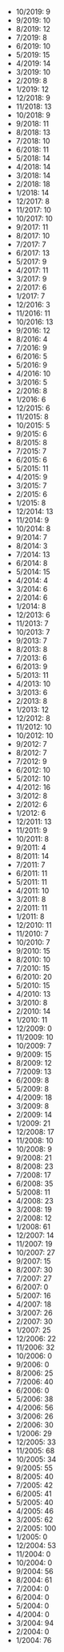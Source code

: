 *  10/2019: 9
*  9/2019: 10
*  8/2019: 12
*  7/2019: 8
*  6/2019: 10
*  5/2019: 15
*  4/2019: 14
*  3/2019: 10
*  2/2019: 8
*  1/2019: 12
*  12/2018: 9
*  11/2018: 13
*  10/2018: 9
*  9/2018: 11
*  8/2018: 13
*  7/2018: 10
*  6/2018: 11
*  5/2018: 14
*  4/2018: 14
*  3/2018: 14
*  2/2018: 18
*  1/2018: 14
*  12/2017: 8
*  11/2017: 10
*  10/2017: 10
*  9/2017: 11
*  8/2017: 10
*  7/2017: 7
*  6/2017: 13
*  5/2017: 9
*  4/2017: 11
*  3/2017: 9
*  2/2017: 6
*  1/2017: 7
*  12/2016: 3
*  11/2016: 11
*  10/2016: 13
*  9/2016: 12
*  8/2016: 4
*  7/2016: 9
*  6/2016: 5
*  5/2016: 9
*  4/2016: 10
*  3/2016: 5
*  2/2016: 8
*  1/2016: 6
*  12/2015: 6
*  11/2015: 8
*  10/2015: 5
*  9/2015: 6
*  8/2015: 8
*  7/2015: 7
*  6/2015: 6
*  5/2015: 11
*  4/2015: 9
*  3/2015: 7
*  2/2015: 6
*  1/2015: 8
*  12/2014: 13
*  11/2014: 9
*  10/2014: 8
*  9/2014: 7
*  8/2014: 3
*  7/2014: 13
*  6/2014: 8
*  5/2014: 15
*  4/2014: 4
*  3/2014: 6
*  2/2014: 6
*  1/2014: 8
*  12/2013: 6
*  11/2013: 7
*  10/2013: 7
*  9/2013: 7
*  8/2013: 8
*  7/2013: 6
*  6/2013: 9
*  5/2013: 11
*  4/2013: 10
*  3/2013: 6
*  2/2013: 8
*  1/2013: 12
*  12/2012: 8
*  11/2012: 10
*  10/2012: 10
*  9/2012: 7
*  8/2012: 7
*  7/2012: 9
*  6/2012: 10
*  5/2012: 10
*  4/2012: 16
*  3/2012: 8
*  2/2012: 6
*  1/2012: 6
*  12/2011: 13
*  11/2011: 9
*  10/2011: 8
*  9/2011: 4
*  8/2011: 14
*  7/2011: 7
*  6/2011: 11
*  5/2011: 11
*  4/2011: 10
*  3/2011: 8
*  2/2011: 11
*  1/2011: 8
*  12/2010: 11
*  11/2010: 7
*  10/2010: 7
*  9/2010: 15
*  8/2010: 10
*  7/2010: 15
*  6/2010: 20
*  5/2010: 15
*  4/2010: 13
*  3/2010: 8
*  2/2010: 14
*  1/2010: 11
*  12/2009: 0
*  11/2009: 10
*  10/2009: 7
*  9/2009: 15
*  8/2009: 12
*  7/2009: 13
*  6/2009: 8
*  5/2009: 8
*  4/2009: 18
*  3/2009: 8
*  2/2009: 14
*  1/2009: 21
*  12/2008: 17
*  11/2008: 10
*  10/2008: 9
*  9/2008: 21
*  8/2008: 23
*  7/2008: 17
*  6/2008: 35
*  5/2008: 11
*  4/2008: 23
*  3/2008: 19
*  2/2008: 12
*  1/2008: 61
*  12/2007: 14
*  11/2007: 19
*  10/2007: 27
*  9/2007: 15
*  8/2007: 30
*  7/2007: 27
*  6/2007: 0
*  5/2007: 16
*  4/2007: 18
*  3/2007: 26
*  2/2007: 30
*  1/2007: 25
*  12/2006: 22
*  11/2006: 32
*  10/2006: 0
*  9/2006: 0
*  8/2006: 25
*  7/2006: 40
*  6/2006: 0
*  5/2006: 38
*  4/2006: 56
*  3/2006: 26
*  2/2006: 30
*  1/2006: 29
*  12/2005: 33
*  11/2005: 68
*  10/2005: 34
*  9/2005: 55
*  8/2005: 40
*  7/2005: 42
*  6/2005: 41
*  5/2005: 40
*  4/2005: 46
*  3/2005: 62
*  2/2005: 100
*  1/2005: 0
*  12/2004: 53
*  11/2004: 0
*  10/2004: 0
*  9/2004: 56
*  8/2004: 61
*  7/2004: 0
*  6/2004: 0
*  5/2004: 0
*  4/2004: 0
*  3/2004: 94
*  2/2004: 0
*  1/2004: 76